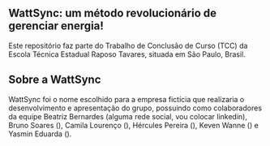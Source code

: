 ## WattSync: um método revolucionário de gerenciar energia!

Este repositório faz parte do Trabalho de Conclusão de Curso (TCC) da Escola Técnica Estadual Raposo Tavares, situada em São Paulo, Brasil.

## Sobre a WattSync

WattSync foi o nome escolhido para a empresa fictícia que realizaria o desenvolvimento e apresentação do grupo, possuindo como colaboradores da equipe Beatriz Bernardes (alguma rede social, vou colocar linkedin), Bruno Soares (), Camila Lourenço (), Hércules Pereira (), Keven Wanne () e Yasmin Eduarda ().
